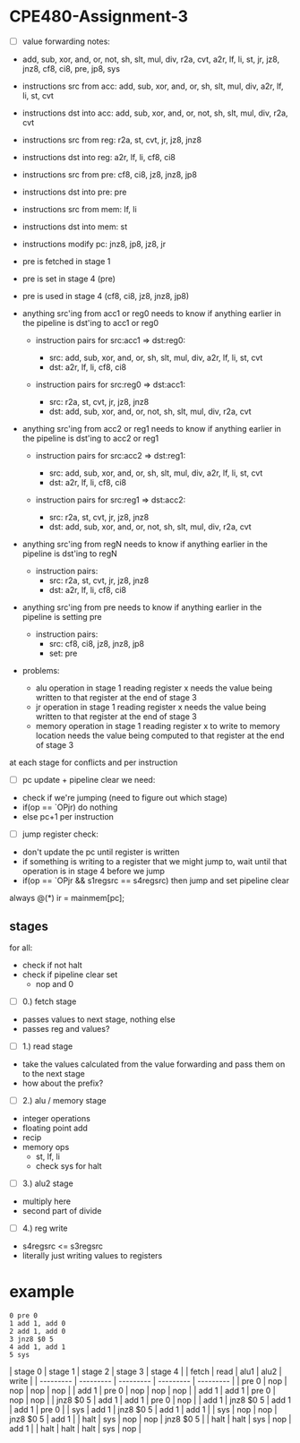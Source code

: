 # CPE480-Assignment-3

- [ ] value forwarding notes:

- add, sub, xor, and, or, not, sh, slt, mul, div, r2a, cvt, a2r, lf, li, st, jr, jz8, jnz8, cf8, ci8, pre, jp8, sys

- instructions src from acc: add, sub, xor, and, or, sh, slt, mul, div, a2r, lf, li, st, cvt
- instructions dst into acc: add, sub, xor, and, or, not, sh, slt, mul, div, r2a, cvt

- instructions src from reg: r2a, st, cvt, jr, jz8, jnz8
- instructions dst into reg: a2r, lf, li, cf8, ci8

- instructions src from pre: cf8, ci8, jz8, jnz8, jp8
- instructions dst into pre: pre

- instructions src from mem: lf, li
- instructions dst into mem: st 

- instructions modify pc: jnz8, jp8, jz8, jr

- pre is fetched in stage 1
- pre is set in stage 4 (pre)
- pre is used in stage 4 (cf8, ci8, jz8, jnz8, jp8)

- anything src'ing from acc1 or reg0 needs to know if anything earlier in the pipeline is dst'ing to acc1 or reg0
    - instruction pairs for src:acc1 => dst:reg0:
        - src: add, sub, xor, and, or, sh, slt, mul, div, a2r, lf, li, st, cvt
        - dst: a2r, lf, li, cf8, ci8

    - instruction pairs for src:reg0 => dst:acc1:
        - src: r2a, st, cvt, jr, jz8, jnz8
        - dst: add, sub, xor, and, or, not, sh, slt, mul, div, r2a, cvt

- anything src'ing from acc2 or reg1 needs to know if anything earlier in the pipeline is dst'ing to acc2 or reg1
    - instruction pairs for src:acc2 => dst:reg1:
        - src: add, sub, xor, and, or, sh, slt, mul, div, a2r, lf, li, st, cvt
        - dst: a2r, lf, li, cf8, ci8

    - instruction pairs for src:reg1 => dst:acc2:
        - src: r2a, st, cvt, jr, jz8, jnz8
        - dst: add, sub, xor, and, or, not, sh, slt, mul, div, r2a, cvt
    
- anything src'ing from regN needs to know if anything earlier in the pipeline is dst'ing to regN
    - instruction pairs:
        - src: r2a, st, cvt, jr, jz8, jnz8
        - dst: a2r, lf, li, cf8, ci8

- anything src'ing from pre needs to know if anything earlier in the pipeline is setting pre
    - instruction pairs:
        - src: cf8, ci8, jz8, jnz8, jp8
        - set: pre


- problems:
    - alu operation in stage 1 reading register x needs the value being written to that register at the end of stage 3
    - jr operation in stage 1 reading register x needs the value being written to that register at the end of stage 3
    - memory operation in stage 1 reading register x to write to memory location needs the value being computed to that register at the end of stage 3


at each stage for conflicts and per instruction

- [ ] pc update + pipeline clear we need:
- check if we're jumping (need to figure out which stage)
- if(op == `OPjr) do nothing
- else pc+1
per instruction

- [ ] jump register check:
- don't update the pc until register is written
- if something is writing to a register that we might jump to, wait until that operation is in stage 4 before we jump
- if(op == `OPjr && s1regsrc == s4regsrc) then jump and set pipeline clear

always @(*) ir = mainmem[pc];

## stages
for all:
- check if not halt
- check if pipeline clear set
    - nop and 0

- [ ] 0.) fetch stage
- passes values to next stage, nothing else
- passes reg and values?

- [ ] 1.) read stage
- take the values calculated from the value forwarding and pass them on to the next stage
- how about the prefix?

- [ ] 2.) alu / memory stage
- integer operations
- floating point add
- recip
- memory ops
    - st, lf, li
    - check sys for halt

- [ ] 3.) alu2 stage
- multiply here
- second part of divide

- [ ] 4.) reg write
- s4regsrc <= s3regsrc
- literally just writing values to registers

# example
```
0 pre 0
1 add 1, add 0
2 add 1, add 0
3 jnz8 $0 5
4 add 1, add 1
5 sys
```

| stage 0   | stage 1   | stage 2   | stage 3   | stage 4   |
| fetch     | read      | alu1      | alu2      | write     |
| --------- | --------- | --------- | --------- | --------- |
| pre 0     | nop       | nop       | nop       | nop       |
| add 1     | pre 0     | nop       | nop       | nop       |
| add 1     | add 1     | pre 0     | nop       | nop       |
| jnz8 $0 5 | add 1     | add 1     | pre 0     | nop       |
| add 1     | jnz8 $0 5 | add 1     | add 1     | pre 0     | 
| sys       | add 1     | jnz8 $0 5 | add 1     | add 1     |
| sys       | nop       | nop       | jnz8 $0 5 | add 1     |
| halt      | sys       | nop       | nop       | jnz8 $0 5 |
| halt      | halt      | sys       | nop       | add 1     |
| halt      | halt      | halt      | sys       | nop       |